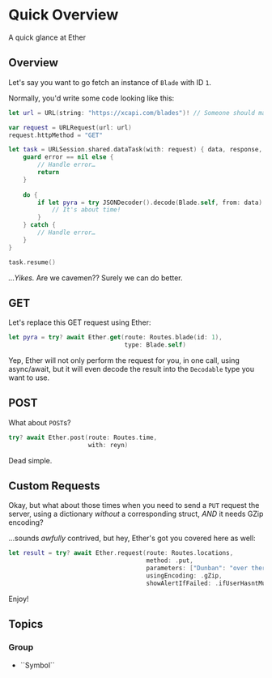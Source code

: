 # Quick Overview

A quick glance at Ether

## Overview

Let's say you want to go fetch an instance of `Blade` with ID `1`.

Normally, you'd write some code looking like this:
```swift
let url = URL(string: "https://xcapi.com/blades")! // Someone should make this API…

var request = URLRequest(url: url)
request.httpMethod = "GET"

let task = URLSession.shared.dataTask(with: request) { data, response, error in
    guard error == nil else {
        // Handle error…
        return
    }
    
    do {
        if let pyra = try JSONDecoder().decode(Blade.self, from: data) {
            // It's about time!
        }
    } catch {
        // Handle error…
    }
}

task.resume()
```

_…Yikes._ Are we cavemen?? Surely we can do better.

## GET
Let's replace this GET request using Ether:
```swift
let pyra = try? await Ether.get(route: Routes.blade(id: 1),
                                type: Blade.self)
```

Yep, Ether will not only perform the request for you, in one call, using async/await, but it will even decode the result into the `Decodable` type you want to use.

## POST
What about `POST`s?
```swift
try? await Ether.post(route: Routes.time,
                      with: reyn)
```
Dead simple.

## Custom Requests

Okay, but what about those times when you need to send a `PUT` request the server, using a dictionary _without_ a corresponding struct, _AND_ it needs GZip encoding?

…sounds _awfully_ contrived, but hey, Ether's got you covered here as well:

```swift
let result = try? await Ether.request(route: Routes.locations,
                                      method: .put,
                                      parameters: ["Dunban": "over there"],
                                      usingEncoding: .gZip,
                                      showAlertIfFailed: .ifUserHasntMuted)
```

Enjoy!

## Topics

### <!--@START_MENU_TOKEN@-->Group<!--@END_MENU_TOKEN@-->

- <!--@START_MENU_TOKEN@-->``Symbol``<!--@END_MENU_TOKEN@-->
